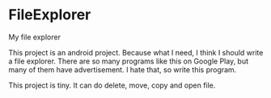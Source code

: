 FileExplorer
============

My file explorer

This project is an android project.
Because what I need, I think I should write a file explorer.
There are so many programs like this on Google Play, but many of them have advertisement.
I hate that, so write this program.

This project is tiny. It can do delete, move, copy and open file.
